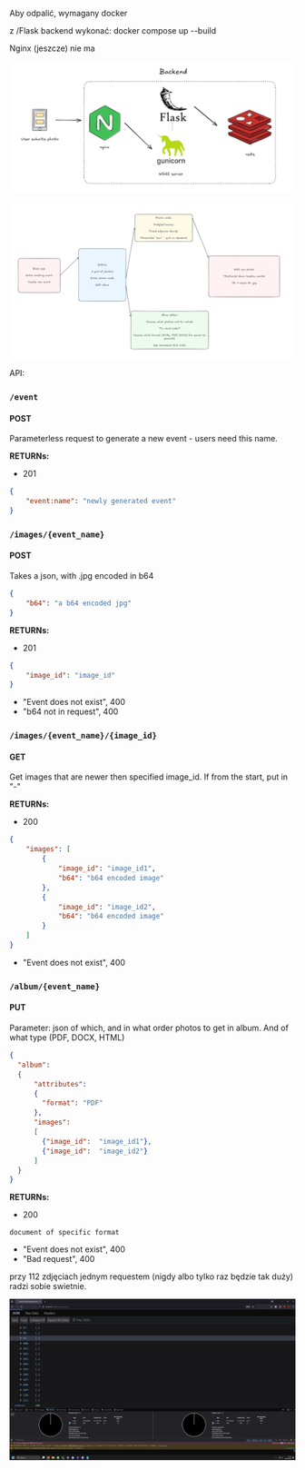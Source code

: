 Aby odpalić, wymagany docker

z /Flask backend wykonać:
docker compose up --build



Nginx (jeszcze) nie ma

![1](images/Backend.png)

![2](images/UseCase.png)

API:
### ``/event``
#### POST
Parameterless request to generate a new event - users need this name.

**RETURNs:**
- 201
```json
{  
	"event:name": "newly generated event"  
}
```


### ``/images/{event_name}``
#### POST
Takes a json, with  .jpg encoded in b64
```json
{
	"b64": "a b64 encoded jpg"
}
```
**RETURNs:**
- 201
```json
{
	"image_id": "image_id"
}
```

- "Event does not exist", 400
- "b64 not in request", 400

### ``/images/{event_name}/{image_id}``
#### GET
Get images that are newer then specified image_id.
If from the start, put in "-"

**RETURNs:**
- 200
```json
{
	"images": [
		{
			"image_id": "image_id1",
			"b64": "b64 encoded image"
		},
		{
			"image_id": "image_id2",
			"b64": "b64 encoded image"
		}
	]
}
```
- "Event does not exist", 400

### ``/album/{event_name}``
#### PUT
Parameter: json of which, and in what order photos to get in album.
And of what type (PDF, DOCX, HTML)
```json
{
  "album": 
  {
      "attributes":
      {
        "format": "PDF"
      },
      "images": 
      [
        {"image_id":  "image_id1"},
        {"image_id":  "image_id2"}
      ]
  }
}
```
**RETURNs:**
- 200
```
document of specific format
```

- "Event does not exist", 400
- "Bad request", 400

przy 112 zdjęciach jednym requestem (nigdy albo tylko raz będzie tak duży) radzi sobie swietnie.

![3](images/InitPerf.png)